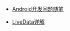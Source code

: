 
- [Android开发问题随笔](https://juejin.cn/post/7107180947447283725)

- [LiveData详解](https://www.jianshu.com/p/fa60246d87c0)
